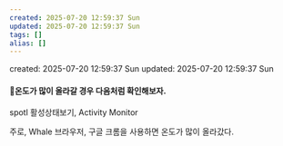 ```yaml
---
created: 2025-07-20 12:59:37 Sun
updated: 2025-07-20 12:59:37 Sun
tags: []
alias: []
---
```


created: 2025-07-20 12:59:37 Sun
updated: 2025-07-20 12:59:37 Sun

#### 온도가 많이 올라갈 경우 다음처럼 확인해보자.

spotl
활성상태보기,
Activity Monitor

주로, Whale 브라우저, 구글 크롬을 사용하면 온도가 많이 올라갔다.
